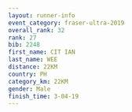 ```yaml
---
layout: runner-info 
event_category: fraser-ultra-2019 
overall_rank: 32
rank: 27
bib: 2248
first_name: CIT IAN
last_name: WEE
distance: 22KM
country: PH
category_km: 22KM
gender: Male
finish_time: 3-04-19
---
```

